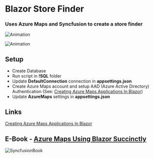 # Blazor Store Finder 
### Uses Azure Maps and Syncfusion to create a store finder
![Animation](https://user-images.githubusercontent.com/1857799/160306103-f575b5c1-1e11-472a-a96f-19fa5f069748.gif)

![Animation](https://user-images.githubusercontent.com/1857799/159494290-5a1cd6a9-aa56-4c52-9de2-c53e34c265cd.gif)

## Setup

- Create Database
- Run script in **!SQL** folder
- Update **DefaultConnection** connection in **appsettings.json**
- Create Azure Maps account and setup AAD (Azure Active Directory) Authentication (See: [Creating Azure Maps Applications In Blazor](https://blazorhelpwebsite.com/ViewBlogPost/59))
- Update **AzureMaps** settings in **appsettings.json**

## Links
[Creating Azure Maps Applications In Blazor](https://blazorhelpwebsite.com/ViewBlogPost/59)

## E-Book - [Azure Maps Using Blazor Succinctly](https://www.syncfusion.com/succinctly-free-ebooks/azure-maps-using-blazor-succinctly) 
![SyncfusionBook](https://user-images.githubusercontent.com/1857799/202549845-2dca8109-ab2f-47de-89bb-b05a088c683c.png)
